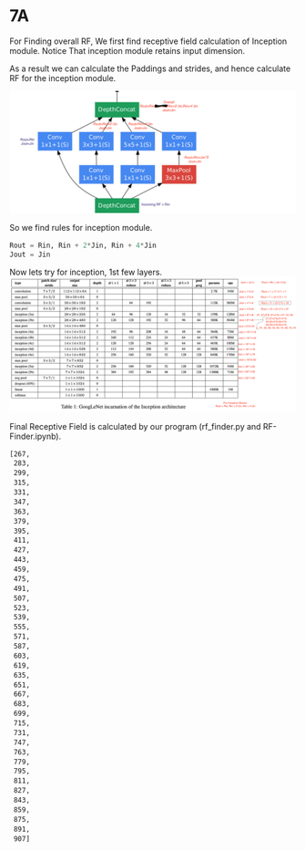 # 7A
For Finding overall RF, We first find receptive field calculation of Inception module.
Notice That inception module retains input dimension. 

As a result we can calculate the Paddings and strides, and hence calculate RF for the inception module.

![Inception](Inception.png)

So we find rules for inception module.
```python
Rout = Rin, Rin + 2*Jin, Rin + 4*Jin
Jout = Jin
```

Now lets try for inception, 1st few layers.
![](Inception-Table.png)

Final Receptive Field is calculated by our program (rf_finder.py and RF-Finder.ipynb).

```bash
[267,
 283,
 299,
 315,
 331,
 347,
 363,
 379,
 395,
 411,
 427,
 443,
 459,
 475,
 491,
 507,
 523,
 539,
 555,
 571,
 587,
 603,
 619,
 635,
 651,
 667,
 683,
 699,
 715,
 731,
 747,
 763,
 779,
 795,
 811,
 827,
 843,
 859,
 875,
 891,
 907]
```


